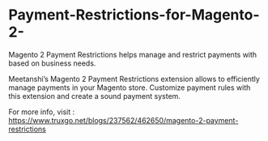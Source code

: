 # Payment-Restrictions-for-Magento-2-
Magento 2 Payment Restrictions helps manage and restrict payments with based on business needs.  

Meetanshi’s Magento 2 Payment Restrictions extension allows to efficiently manage payments in your Magento store. Customize payment rules with this extension and create a sound payment system.  

For more info, visit : https://www.truxgo.net/blogs/237562/462650/magento-2-payment-restrictions
